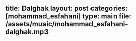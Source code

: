 title: Dalghak
layout: post
categories: [mohammad_esfahani]
type: main
file: /assets/music/mohammad_esfahani-dalghak.mp3
---
